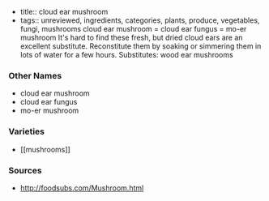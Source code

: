 - title:: cloud ear mushroom
- tags:: unreviewed, ingredients, categories, plants, produce, vegetables, fungi, mushrooms
cloud ear mushroom = cloud ear fungus = mo-er mushroom It's hard to find these fresh, but dried cloud ears are an excellent substitute. Reconstitute them by soaking or simmering them in lots of water for a few hours. Substitutes: wood ear mushrooms

### Other Names

* cloud ear mushroom
* cloud ear fungus
* mo-er mushroom

### Varieties

* [[mushrooms]]

### Sources
* http://foodsubs.com/Mushroom.html
